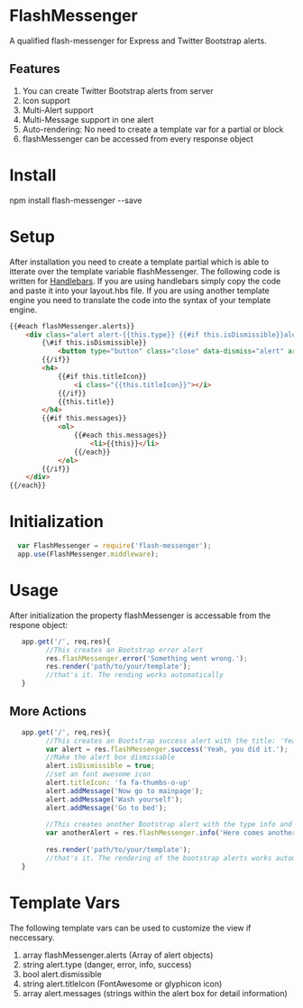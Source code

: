 
# FlashMessenger
A qualified flash-messenger for Express and Twitter Bootstrap alerts.

## Features
1. You can create Twitter Bootstrap alerts from server
2. Icon support
3. Multi-Alert support
4. Multi-Message support in one alert
2. Auto-rendering: No need to create a template var for a partial or block
3. flashMessenger can be accessed from every response object


# Install 
npm install flash-messenger --save

# Setup
After installation you need to create a template partial which is able to itterate over the template variable flashMessenger. 
The following code is written for [Handlebars](http://handlebarsjs.com/). If you are using handlebars simply copy the code and paste it into your layout.hbs file. If you are using another template engine you need to translate the code into the syntax of your template engine.

```html
{{#each flashMessenger.alerts}}
    <div class="alert alert-{{this.type}} {{#if this.isDismissible}}alert-dismissible{{/if}}">
        {\#if this.isDismissible}}
            <button type="button" class="close" data-dismiss="alert" aria-hidden="true">×</button>
        {{/if}}
        <h4>
            {{#if this.titleIcon}}
                <i class="{{this.titleIcon}}"></i>
            {{/if}}
            {{this.title}}
        </h4>
        {{#if this.messages}}
            <ol>
                {{#each this.messages}}
                    <li>{{this}}</li>
                {{/each}}
            </ol>
        {{/if}}
    </div>
{{/each}}
```

# Initialization
  ```javascript
    var FlashMessenger = require('flash-messenger');
    app.use(FlashMessenger.middleware);
  ```
# Usage
After initialization the property flashMessenger is accessable from the respone object:
 ```javascript
    app.get('/', req,res){
          //This creates an Bootstrap error alert     
          res.flashMessenger.error('Something went wrong.');
          res.render('path/to/your/template');
          //that's it. The rending works automatically 
    }
 ```
 
## More Actions
 
 ```javascript
    app.get('/', req,res){
          //This creates an Bootstrap success alert with the title: 'Yeah, you did it.'  
          var alert = res.flashMessenger.success('Yeah, you did it.');
          //Make the alert box dismissable
          alert.isDismissible = true;
          //set an font awesome icon
          alert.titleIcon: 'fa fa-thumbs-o-up'
          alert.addMessage('Now go to mainpage');
          alert.addMessage('Wash yourself');
          alert.addMessage('Go to bed');
          
          //This creates another Bootstrap alert with the type info and the title: 'Here comes another info'  
          var anotherAlert = res.flashMessenger.info('Here comes another info');
          
          res.render('path/to/your/template');
          //that's it. The rendering of the bootstrap alerts works automatically 
    }
 ```
 
# Template Vars

The following template vars can be used to customize the view if neccessary.

1. array flashMessenger.alerts (Array of alert objects)
2. string alert.type (danger, error, info, success)
3. bool alert.dismissible 
4. string alert.titleIcon (FontAwesome or glyphicon icon)
5. array alert.messages (strings within the alert box for detail information)
 
    





